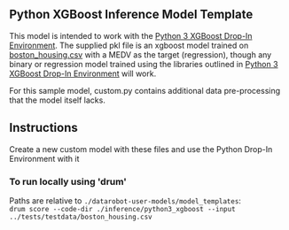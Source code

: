 ## Python XGBoost Inference Model Template

This model is intended to work with the [Python 3 XGBoost Drop-In Environment](../../../public_dropin_environments/python3_xgboost/).
The supplied pkl file is an xgboost model trained on [boston_housing.csv](../../tests/testdata/boston_housing.csv)
with a MEDV as the target (regression), though any binary or regression model trained using the libraries
outlined in [Python 3 XGBoost Drop-In Environment](../../../public_dropin_environments/python3_xgboost) will work.

For this sample model, custom.py contains additional data pre-processing that the model itself lacks.

## Instructions
Create a new custom model with these files and use the Python Drop-In Environment with it

### To run locally using 'drum'
Paths are relative to `./datarobot-user-models/model_templates`:  
`drum score --code-dir ./inference/python3_xgboost --input ../tests/testdata/boston_housing.csv`